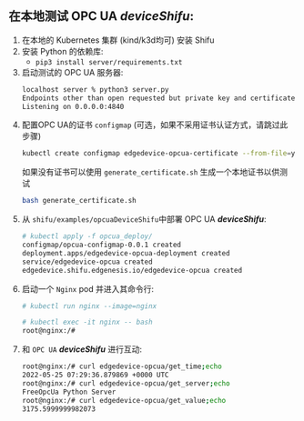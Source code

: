 ## 在本地测试 OPC UA ***deviceShifu***:
1. 在本地的 Kubernetes 集群 (kind/k3d均可) 安装 Shifu
2. 安装 Python 的依赖库:
    - `pip3 install server/requirements.txt`
3. 启动测试的 OPC UA 服务器:
    ```bash
    localhost server % python3 server.py 
    Endpoints other than open requested but private key and certificate are not set.
    Listening on 0.0.0.0:4840
    ```
4. 配置OPC UA的证书 `configmap` (可选，如果不采用证书认证方式，请跳过此步骤)
   ```bash
   kubectl create configmap edgedevice-opcua-certificate --from-file=your_certificate_file.pem/your_certificate_file.der
   ```
   如果没有证书可以使用 `generate_certificate.sh` 生成一个本地证书以供测试
   ```bash
   bash generate_certificate.sh
   ```
5. 从 `shifu/examples/opcuaDeviceShifu`中部署 OPC UA ***deviceShifu***:
    ```bash
    # kubectl apply -f opcua_deploy/
    configmap/opcua-configmap-0.0.1 created
    deployment.apps/edgedevice-opcua-deployment created
    service/edgedevice-opcua created
    edgedevice.shifu.edgenesis.io/edgedevice-opcua created
    ```
6. 启动一个 `Nginx` pod 并进入其命令行:
    ```bash
    # kubectl run nginx --image=nginx
    ```
    ```bash
    # kubectl exec -it nginx -- bash
    root@nginx:/#
    ```
7. 和 `OPC UA` ***deviceShifu*** 进行互动:
    ```bash
    root@nginx:/# curl edgedevice-opcua/get_time;echo
    2022-05-25 07:29:36.879869 +0000 UTC
    root@nginx:/# curl edgedevice-opcua/get_server;echo
    FreeOpcUa Python Server
    root@nginx:/# curl edgedevice-opcua/get_value;echo
    3175.5999999982073
    ```
